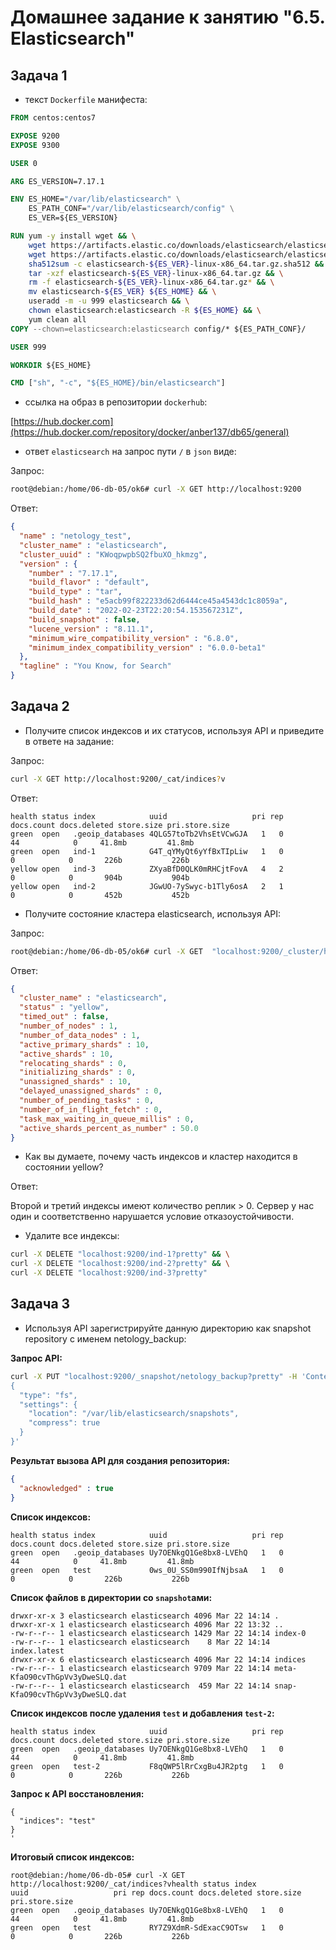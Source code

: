 # Домашнее задание к занятию "6.5. Elasticsearch"

## Задача 1

* текст `Dockerfile` манифеста:

```Dockerfile
FROM centos:centos7

EXPOSE 9200
EXPOSE 9300

USER 0

ARG ES_VERSION=7.17.1

ENV ES_HOME="/var/lib/elasticsearch" \
    ES_PATH_CONF="/var/lib/elasticsearch/config" \
    ES_VER=${ES_VERSION}

RUN yum -y install wget && \
    wget https://artifacts.elastic.co/downloads/elasticsearch/elasticsearch-${ES_VER}-linux-x86_64.tar.gz && \
    wget https://artifacts.elastic.co/downloads/elasticsearch/elasticsearch-${ES_VER}-linux-x86_64.tar.gz.sha512 && \
    sha512sum -c elasticsearch-${ES_VER}-linux-x86_64.tar.gz.sha512 && \
    tar -xzf elasticsearch-${ES_VER}-linux-x86_64.tar.gz && \
    rm -f elasticsearch-${ES_VER}-linux-x86_64.tar.gz* && \
    mv elasticsearch-${ES_VER} ${ES_HOME} && \
    useradd -m -u 999 elasticsearch && \
    chown elasticsearch:elasticsearch -R ${ES_HOME} && \
    yum clean all
COPY --chown=elasticsearch:elasticsearch config/* ${ES_PATH_CONF}/

USER 999

WORKDIR ${ES_HOME}

CMD ["sh", "-c", "${ES_HOME}/bin/elasticsearch"]
```

* ссылка на образ в репозитории `dockerhub`:

[https://hub.docker.com](https://hub.docker.com/repository/docker/anber137/db65/general)

* ответ `elasticsearch` на запрос пути `/` в `json` виде:

Запрос:

```bash
root@debian:/home/06-db-05/ok6# curl -X GET http://localhost:9200
```

Ответ:

```json
{
  "name" : "netology_test",
  "cluster_name" : "elasticsearch",
  "cluster_uuid" : "KWoqpwpbSQ2fbuXO_hkmzg",
  "version" : {
    "number" : "7.17.1",
    "build_flavor" : "default",
    "build_type" : "tar",
    "build_hash" : "e5acb99f822233d62d6444ce45a4543dc1c8059a",
    "build_date" : "2022-02-23T22:20:54.153567231Z",
    "build_snapshot" : false,
    "lucene_version" : "8.11.1",
    "minimum_wire_compatibility_version" : "6.8.0",
    "minimum_index_compatibility_version" : "6.0.0-beta1"
  },
  "tagline" : "You Know, for Search"
}
```

## Задача 2


* Получите список индексов и их статусов, используя API и приведите в ответе на задание:

Запрос:

```bash
curl -X GET http://localhost:9200/_cat/indices?v
```

Ответ:

```
health status index            uuid                   pri rep docs.count docs.deleted store.size pri.store.size
green  open   .geoip_databases 4QLG57toTb2VhsEtVCwGJA   1   0         44            0     41.8mb         41.8mb
green  open   ind-1            G4T_qYMyQt6yYfBxTIpLiw   1   0          0            0       226b           226b
yellow open   ind-3            ZXyaBfD0QLK0mRHCjtFovA   4   2          0            0       904b           904b
yellow open   ind-2            JGwUO-7ySwyc-b1Tly6osA   2   1          0            0       452b           452b
```

* Получите состояние кластера elasticsearch, используя API:

Запрос:

```bash
root@debian:/home/06-db-05/ok6# curl -X GET  "localhost:9200/_cluster/health?pretty"
```
Ответ:

```json
{
  "cluster_name" : "elasticsearch",
  "status" : "yellow",
  "timed_out" : false,
  "number_of_nodes" : 1,
  "number_of_data_nodes" : 1,
  "active_primary_shards" : 10,
  "active_shards" : 10,
  "relocating_shards" : 0,
  "initializing_shards" : 0,
  "unassigned_shards" : 10,
  "delayed_unassigned_shards" : 0,
  "number_of_pending_tasks" : 0,
  "number_of_in_flight_fetch" : 0,
  "task_max_waiting_in_queue_millis" : 0,
  "active_shards_percent_as_number" : 50.0
}
```

* Как вы думаете, почему часть индексов и кластер находится в состоянии yellow?

Ответ:

Второй и третий индексы имеют количество реплик > 0. Сервер у нас один и соответственно нарушается условие отказоустойчивости.

* Удалите все индексы:

```bash
curl -X DELETE "localhost:9200/ind-1?pretty" && \
curl -X DELETE "localhost:9200/ind-2?pretty" && \
curl -X DELETE "localhost:9200/ind-3?pretty"
```

## Задача 3

* Используя API зарегистрируйте данную директорию как snapshot repository c именем netology_backup:

**Запрос API:**

```bash
curl -X PUT "localhost:9200/_snapshot/netology_backup?pretty" -H 'Content-Type: application/json' -d'
{
  "type": "fs",
  "settings": {
    "location": "/var/lib/elasticsearch/snapshots",
    "compress": true
  }
}'
```

**Результат вызова API для создания репозитория:**

```json
{
  "acknowledged" : true
}
```

**Список индексов:**

```
health status index            uuid                   pri rep docs.count docs.deleted store.size pri.store.size
green  open   .geoip_databases Uy7OENkgQ1Ge8bx8-LVEhQ   1   0         44            0     41.8mb         41.8mb
green  open   test             0ws_0U_SS0m990IfNjbsaA   1   0          0            0       226b           226b
```

**Список файлов в директории со `snapshot`ами:**

```
drwxr-xr-x 3 elasticsearch elasticsearch 4096 Mar 22 14:14 .
drwxr-xr-x 1 elasticsearch elasticsearch 4096 Mar 22 13:32 ..
-rw-r--r-- 1 elasticsearch elasticsearch 1429 Mar 22 14:14 index-0
-rw-r--r-- 1 elasticsearch elasticsearch    8 Mar 22 14:14 index.latest
drwxr-xr-x 6 elasticsearch elasticsearch 4096 Mar 22 14:14 indices
-rw-r--r-- 1 elasticsearch elasticsearch 9709 Mar 22 14:14 meta-KfaO90cvThGpVv3yDweSLQ.dat
-rw-r--r-- 1 elasticsearch elasticsearch  459 Mar 22 14:14 snap-KfaO90cvThGpVv3yDweSLQ.dat
```

**Список индексов после удаления `test` и добавления `test-2`:**

```
health status index            uuid                   pri rep docs.count docs.deleted store.size pri.store.size
green  open   .geoip_databases Uy7OENkgQ1Ge8bx8-LVEhQ   1   0         44            0     41.8mb         41.8mb
green  open   test-2           F8qQWP5lRrCxgBu4JR2ptg   1   0          0            0       226b           226b
```

**Запрос к API восстановления:**

```curl -X POST "localhost:9200/_snapshot/netology_backup/backup_index_test/_restore?pretty" -H 'Content-Type: application/json' -d'
{
  "indices": "test"
}
'
```

**Итоговый список индексов:**

```
root@debian:/home/06-db-05# curl -X GET http://localhost:9200/_cat/indices?vhealth status index            uuid                   pri rep docs.count docs.deleted store.size pri.store.size
green  open   .geoip_databases Uy7OENkgQ1Ge8bx8-LVEhQ   1   0         44            0     41.8mb         41.8mb
green  open   test             RY7Z9XdmR-SdExacC9OTsw   1   0          0            0       226b           226b
```

